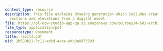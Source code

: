 ```yaml
---
content_type: resource
description: This file explains drawing generation which includes creating plans,
  sections and elevations from a digital model.
file: https://ol-ocw-studio-app-qa.s3.amazonaws.com/courses/4-501-architectural-construction-and-computation-fall-2005/2b589b213c11adbd4eceedb9a8873393_recit4.pdf
file_type: application/pdf
resourcetype: Document
title: recit4.pdf
uid: 2b589b21-3c11-adbd-4ece-edb9a8873393
---
```

